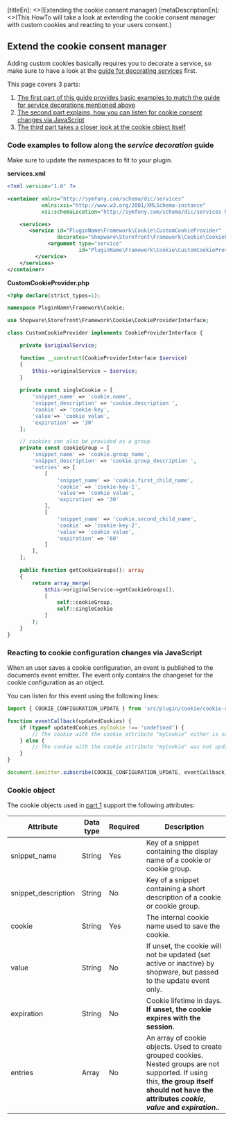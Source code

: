[titleEn]: <>(Extending the cookie consent manager)
[metaDescriptionEn]: <>(This HowTo will take a look at extending the cookie consent manager with custom cookies and reacting to your users consent.)

## Extend the cookie consent manager
Adding custom cookies basically requires you to decorate a service, so make sure to have a look at the [guide for decorating services](./../4-how-to/080-decorating-a-service.md) first.

This page covers 3 parts:

1. [The first part of this guide provides basic examples to match the guide for service decorations mentioned above](#code-examples-to-follow-along-the-service-decoration-guide)
2. [The second part explains, how you can listen for cookie consent changes via JavaScript](#reacting-to-cookie-configuration-changes-via-javascript) 
3. [The third part takes a closer look at the cookie object itself](#cookie-object) 


### Code examples to follow along the *service decoration* guide
Make sure to update the namespaces to fit to your plugin.

**services.xml**

```xml
<?xml version="1.0" ?>

<container xmlns="http://symfony.com/schema/dic/services"
           xmlns:xsi="http://www.w3.org/2001/XMLSchema-instance"
           xsi:schemaLocation="http://symfony.com/schema/dic/services http://symfony.com/schema/dic/services/services-1.0.xsd">

    <services>
       <service id="PluginName\Framework\Cookie\CustomCookieProvider"
                decorates="Shopware\Storefront\Framework\Cookie\CookieProviderInterface">
             <argument type="service" 
                       id="PluginName\Framework\Cookie\CustomCookieProvider.inner" />
         </service>
    </services>
</container>
```


**CustomCookieProvider.php**

```php
<?php declare(strict_types=1);

namespace PluginName\Framework\Cookie;

use Shopware\Storefront\Framework\Cookie\CookieProviderInterface;

class CustomCookieProvider implements CookieProviderInterface {

    private $originalService;

    function __construct(CookieProviderInterface $service)
    {
        $this->originalService = $service;
    }
    
    private const singleCookie = [
        'snippet_name' => 'cookie.name',
        'snippet_description' => 'cookie.description ',
        'cookie' => 'cookie-key',
        'value'=> 'cookie value',
        'expiration' => '30'
    ];

    // cookies can also be provided as a group
    private const cookieGroup = [
        'snippet_name' => 'cookie.group_name',
        'snippet_description' => 'cookie.group_description ',
        'entries' => [
            [
                'snippet_name' => 'cookie.first_child_name',
                'cookie' => 'cookie-key-1',
                'value'=> 'cookie value',
                'expiration' => '30'
            ],
            [
                'snippet_name' => 'cookie.second_child_name',
                'cookie' => 'cookie-key-2',
                'value'=> 'cookie value',
                'expiration' => '60'
            ]
        ],
    ];

    public function getCookieGroups(): array
    {
        return array_merge(
            $this->originalService->getCookieGroups(),
            [ 
                self::cookieGroup,
                self::singleCookie
            ]
        );
    }
}

```

### Reacting to cookie configuration changes via JavaScript
When an user saves a cookie configuration, an event is published to the documents event emitter.
The event only contains the changeset for the cookie configuration as an object.

You can listen for this event using the following lines:

```JavaScript
import { COOKIE_CONFIGURATION_UPDATE } from 'src/plugin/cookie/cookie-confiugration';

function eventCallback(updatedCookies) {    
    if (typeof updatedCookies.myCookie !== 'undefined') {
        // The cookie with the cookie attribute "myCookie" either is set active or from active to inactive
    } else {
        // The cookie with the cookie attribute "myCookie" was not updated
    }
}

document.$emitter.subscribe(COOKIE_CONFIGURATION_UPDATE, eventCallback);
```

### Cookie object
The cookie objects used in [part 1](#code-examples-to-follow-along-the-service-decoration-guide) support the following attributes:

| Attribute | Data type | Required | Description |
| --------- | --------- | -------- | ----------- |
| snippet_name | String | Yes | Key of a snippet containing the display name of a cookie or cookie group. |
| snippet_description | String | No | Key of a snippet containing a short description of a cookie or cookie group. |
| cookie | String | Yes | The internal cookie name used to save the cookie. |
| value | String  | No | If unset, the cookie will not be updated (set active or inactive) by shopware, but passed to the update event only. |
| expiration | String | No | Cookie lifetime in days. **If unset, the cookie expires with the session**. | 
| entries | Array | No | An array of cookie objects. Used to create grouped cookies. Nested groups are not supported. If using this, **the group itself should not have the attributes *cookie*, *value* and *expiration*.**. |

